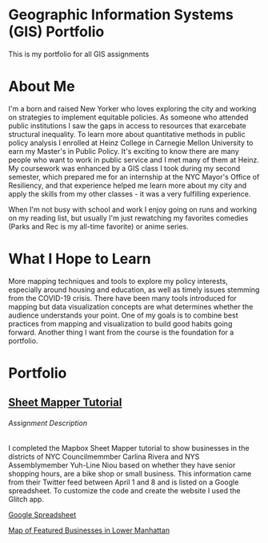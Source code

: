 # Geographic Information Systems (GIS) Portfolio
This is my portfolio for all GIS assignments

# About Me

I'm a born and raised New Yorker who loves exploring the city and working on strategies to implement equitable policies. As someone who attended public institutions I saw the gaps in access to resources that exarcebate structural inequality. To learn more about quantitative methods in public policy analysis I enrolled at Heinz College in Carnegie Mellon University to earn my Master's in Public Policy. It's exciting to know there are many people who want to work in public service and I met many of them at Heinz. My coursework was enhanced by a GIS class I took during my second semester, which prepared me for an internship at the NYC Mayor's Office of Resiliency, and that experience helped me learn more about my city and apply the skills from my other classes - it was a very fulfilling experience. 

When I'm not busy with school and work I enjoy going on runs and working on my reading list, but usually I'm just rewatching my favorites comedies (Parks and Rec is my all-time favorite) or anime series. 

# What I Hope to Learn

More mapping techniques and tools to explore my policy interests, especially around housing and education, as well as timely issues stemming from the COVID-19 crisis. There have been many tools introduced for mapping but data visualization concepts are what determines whether the audience understands your point. One of my goals is to combine best practices from mapping and visualization to build good habits going forward. Another thing I want from the course is the foundation for a portfolio.

# Portfolio

## [Sheet Mapper Tutorial](https://www.mapbox.com/impact-tools/sheet-mapper/)

###### Assignment Description

I completed the Mapbox Sheet Mapper tutorial to show businesses in the districts of NYC Councilmemmber Carlina Rivera and NYS Assemblymember Yuh-Line Niou based on whether they have senior shopping hours, are a bike shop or small business. This information came from their Twitter feed between April 1 and 8 and is listed on a Google spreadsheet. To customize the code and create the website I used the Glitch app.

[Google Spreadsheet](https://docs.google.com/spreadsheets/d/1X9Tv_bW3JYhG05UzS5FwN-QpKZyTPy1KahnLib13im8/edit#gid=0)

[Map of Featured Businesses in Lower Manhattan](https://featured-lowermanhattan-businesses.glitch.me)
